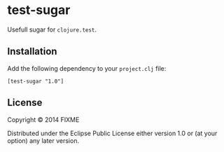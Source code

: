 # test-sugar

Usefull sugar for `clojure.test`.

## Installation

Add the following dependency to your `project.clj` file:

    [test-sugar "1.0"]

## License

Copyright © 2014 FIXME

Distributed under the Eclipse Public License either version 1.0 or (at
your option) any later version.
